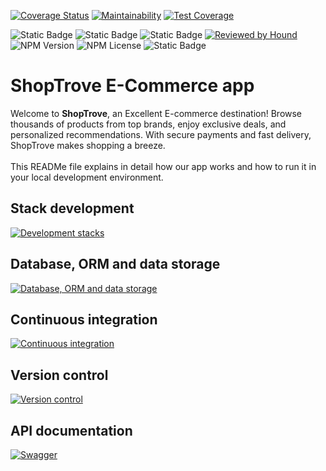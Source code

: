 [![Coverage Status](https://coveralls.io/repos/github/atlp-rwanda/hackers-ec-be/badge.svg?branch=develop)](https://coveralls.io/github/atlp-rwanda/hackers-ec-be?branch=develop)
[![Maintainability](https://api.codeclimate.com/v1/badges/0f9cac26fd6bc0a2f7a9/maintainability)](https://codeclimate.com/github/atlp-rwanda/hackers-ec-be/maintainability)
[![Test Coverage](https://api.codeclimate.com/v1/badges/0f9cac26fd6bc0a2f7a9/test_coverage)](https://codeclimate.com/github/atlp-rwanda/hackers-ec-be/test_coverage)

![Static Badge](https://img.shields.io/badge/Testing-Jest-brown?style=flat-square&labelColor=green)
![Static Badge](https://img.shields.io/badge/Auth_Library-PassportJs-yellow?style=flat-square&labelColor=%2327c2a0)
![Static Badge](https://img.shields.io/badge/ESLINT-Code_style-%232796C2?style=flat-square&labelColor=%2396c900)
[![Reviewed by Hound](https://img.shields.io/badge/Reviewed_by-Hound-8E64B0.svg)](https://houndci.com) ![NPM Version](https://img.shields.io/npm/v/node) ![NPM License](https://img.shields.io/npm/l/node?style=flat-square&labelColor=%23E6684A&color=blue)
![Static Badge](https://img.shields.io/badge/Accepting-Pull_Request-%23005B96?style=for-the-badge)

# ShopTrove E-Commerce app

Welcome to <b>ShopTrove</b>, an Excellent E-commerce destination! Browse thousands of products from top brands, enjoy exclusive deals, and personalized recommendations. With secure payments and fast delivery, ShopTrove makes shopping a breeze. <br><br> This READMe file explains in detail how our app works and how to run it in your local development environment.

## Stack development
[![Development stacks](https://skillicons.dev/icons?i=typescript,express,nodejs,jest&theme=light)](https://skillicons.dev)
## Database, ORM and data storage
[![Database, ORM and data storage](https://skillicons.dev/icons?i=postgres,sequelize&theme=light)](https://skillicons.dev)
## Continuous integration
[![Continuous integration](https://skillicons.dev/icons?i=githubactions&theme=light)](https://skillicons.dev)
## Version control
[![Version control](https://skillicons.dev/icons?i=github,git&theme=light)](https://skillicons.dev)
## API documentation
<a href="https://hackers-ec-be.onrender.com/api/v1/docs/">![Swagger](https://img.shields.io/badge/-Swagger-%23Clojure?style=for-the-badge&logo=swagger&logoColor=white)</a>


